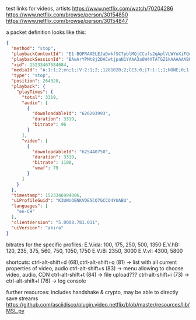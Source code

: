 test links for videos, artists
https://www.netflix.com/watch/70204286  
https://www.netflix.com/browse/person/30154850  
https://www.netflix.com/browse/person/30154847

a packet definition looks like this:

``` json
{
  "method": "stop",
  "playbackContextId": "E1-BQFRAAELEJaDwkfSC7pblMQjCCufs2qAplVLWYoXiFQdtwnlrRgiqo_rtJB53vfP7RfhnSVQeoxe12V1YW7uhiCypGx2Fe7Ts96YDnma_77GjaezgBonvxFXGGOWmbLaqxIsf6UAl9Jhdl-3Qkf17fGjT91pAD9BU3XmJ2A0nyYT00LuLy-8R16sHhh_efLl7GhVUvclezRaG6nLB7Z7EWhLpA9yIrMREad80pvkmhwSx0qVr2EXbqACAEIOhVo.",
  "playbackSessionId": "BAwArYPMt8j2DACwtjpaN1YAAA3a0W4XTATGZ1kAAAAAABOL_AAAAWKuiyv6AgAAAQNFMS1CUUZSQUFFTEVKYUR3a2ZTQzdwYmxNUWpDQ3VmczJxQXBsVkxXWW9YaUZRZHR3bmxyUmdpcW9fcnRKQjUzdmZQN1JmaG5TVlFlb3hlMTJWMVlXN3VoaUN5cEd4MkZlN1RzOTZZRG5tYV83N0dqYWV6Z0JvbnZ4RlhHR09XbWJMYXF4SXNmNlVBbDlKaGRsLTNRa2YxN2ZHalQ5MXBBRDlCVTNYbUoyQTBueVlUMDBMdUx5LThSMTZzSGhoX2VmTGw3R2hWVXZjbGV6UmFHNm5MQjdaN0VXaExwQTl5SXJNUkVhZDgwcHZrbWh3U3gwcVZyMkVYYnFBQ0FFSU9oVm8u",
  "xid": 15233467684684,
  "mediaId": "A:1:1;2;en;1;|V:2:1;2;;1281020;2;CE3;0;|T:1:1;1;NONE;0;1;",
  "type": "stop",
  "position": 264320,
  "playback": {
    "playTimes": {
      "total": 3319,
      "audio": [
        {
          "downloadableId": "626203993",
          "duration": 3319,
          "bitrate": 96
        }
      ],
      "video": [
        {
          "downloadableId": "625440750",
          "duration": 3319,
          "bitrate": 1100,
          "vmaf": 79
        }
      ]
    }
  },
  "timestamp": 1523346994006,
  "uiProfileGuid": "K3UWUOENKVDE5CQ7GCCQ4YUABU",
  "languages": [
    "en-CH"
  ],
  "clientVersion": "5.0008.781.011",
  "uiVersion": "akira"
}
````

bitrates for the specific profiles:
    E.V.ida:
        100, 175, 250, 500, 1350
    E.V.hB:
        120, 235, 375, 560, 750, 1050, 1750
    E.V.iB:
        2350, 3000
    E.V.vI:
        4300, 5800


shortcuts:
ctrl-alt-shift+d (68),ctrl-alt-shift+q (81) -> list with all current properties of video, audio
ctrl-alt-shift+s (83) -> menu allowing to choose video, audio, CDN
ctrl-alt-shift+t (84) -> file upload???
ctrl-alt-shift+i (73) ->
ctrl-alt-shift+l (76) -> log console

further resources:
includes handshake & crypto, may be able to directly save streams
https://github.com/asciidisco/plugin.video.netflix/blob/master/resources/lib/MSL.py

